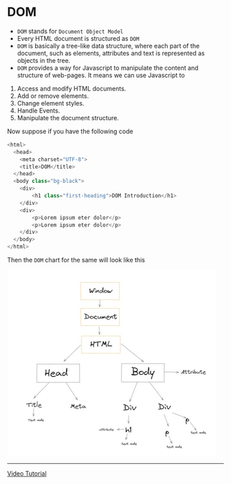# DOM

* `DOM` stands for `Document Object Model`
* Every HTML document is structured as `DOM`
* `DOM` is basically a tree-like data structure, where each part of the document, such as elements, attributes and text is represented as objects in the tree.
* `DOM` provides a way for Javascript to manipulate the content and structure of web-pages. It means we can use Javascript to 
1. Access and modify HTML documents.
2. Add or remove elements.
3. Change element styles.
4. Handle Events.
5. Manipulate the document structure.

Now suppose if you have the following code
``` javascript
<html>
  <head>
    <meta charset="UTF-8">
    <title>DOM</title>
  </head>
  <body class="bg-black">
    <div>
        <h1 class="first-heading">DOM Introduction</h1>
    </div>
    <div>
        <p>Lorem ipsum eter dolor</p>
        <p>Lorem ipsum eter dolor</p>
    </div>
  </body>
</html>
```
Then the `DOM` chart for the same will look like this

![](Dom_chart.jpg "DOM Chart")
***
[Video Tutorial](https://youtu.be/DcjNkHtDj8A?si=9AIEQLg5iurdQV91)
